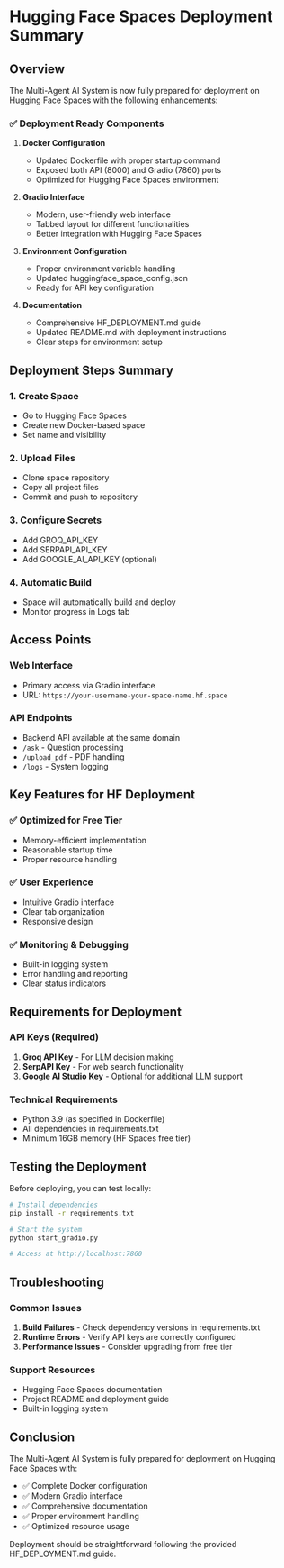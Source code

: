 # Hugging Face Spaces Deployment Summary

## Overview

The Multi-Agent AI System is now fully prepared for deployment on Hugging Face Spaces with the following enhancements:

### ✅ Deployment Ready Components

1. **Docker Configuration**
   - Updated Dockerfile with proper startup command
   - Exposed both API (8000) and Gradio (7860) ports
   - Optimized for Hugging Face Spaces environment

2. **Gradio Interface**
   - Modern, user-friendly web interface
   - Tabbed layout for different functionalities
   - Better integration with Hugging Face Spaces

3. **Environment Configuration**
   - Proper environment variable handling
   - Updated huggingface_space_config.json
   - Ready for API key configuration

4. **Documentation**
   - Comprehensive HF_DEPLOYMENT.md guide
   - Updated README.md with deployment instructions
   - Clear steps for environment setup

## Deployment Steps Summary

### 1. Create Space
- Go to Hugging Face Spaces
- Create new Docker-based space
- Set name and visibility

### 2. Upload Files
- Clone space repository
- Copy all project files
- Commit and push to repository

### 3. Configure Secrets
- Add GROQ_API_KEY
- Add SERPAPI_API_KEY
- Add GOOGLE_AI_API_KEY (optional)

### 4. Automatic Build
- Space will automatically build and deploy
- Monitor progress in Logs tab

## Access Points

### Web Interface
- Primary access via Gradio interface
- URL: `https://your-username-your-space-name.hf.space`

### API Endpoints
- Backend API available at the same domain
- `/ask` - Question processing
- `/upload_pdf` - PDF handling
- `/logs` - System logging

## Key Features for HF Deployment

### ✅ Optimized for Free Tier
- Memory-efficient implementation
- Reasonable startup time
- Proper resource handling

### ✅ User Experience
- Intuitive Gradio interface
- Clear tab organization
- Responsive design

### ✅ Monitoring & Debugging
- Built-in logging system
- Error handling and reporting
- Clear status indicators

## Requirements for Deployment

### API Keys (Required)
1. **Groq API Key** - For LLM decision making
2. **SerpAPI Key** - For web search functionality
3. **Google AI Studio Key** - Optional for additional LLM support

### Technical Requirements
- Python 3.9 (as specified in Dockerfile)
- All dependencies in requirements.txt
- Minimum 16GB memory (HF Spaces free tier)

## Testing the Deployment

Before deploying, you can test locally:

```bash
# Install dependencies
pip install -r requirements.txt

# Start the system
python start_gradio.py

# Access at http://localhost:7860
```

## Troubleshooting

### Common Issues
1. **Build Failures** - Check dependency versions in requirements.txt
2. **Runtime Errors** - Verify API keys are correctly configured
3. **Performance Issues** - Consider upgrading from free tier

### Support Resources
- Hugging Face Spaces documentation
- Project README and deployment guide
- Built-in logging system

## Conclusion

The Multi-Agent AI System is fully prepared for deployment on Hugging Face Spaces with:
- ✅ Complete Docker configuration
- ✅ Modern Gradio interface
- ✅ Comprehensive documentation
- ✅ Proper environment handling
- ✅ Optimized resource usage

Deployment should be straightforward following the provided HF_DEPLOYMENT.md guide.